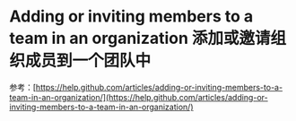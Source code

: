 Adding or inviting members to a team in an organization 添加或邀请组织成员到一个团队中
===========

 

参考：[https://help.github.com/articles/adding-or-inviting-members-to-a-team-in-an-organization/](https://help.github.com/articles/adding-or-inviting-members-to-a-team-in-an-organization/)
